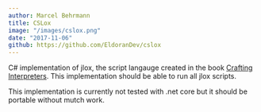 ```yaml
---
author: Marcel Behrmann
title: CSLox
image: "/images/cslox.png"
date: "2017-11-06"
github: https://github.com/EldoranDev/cslox
---
```


C# implementation of jlox, the script langauge created in the book [Crafting Interpreters](http://craftinginterpreters.com/).
This implementation should be able to run all jlox scripts.

This implementation is currently not tested with .net core but it should be portable without mutch work.
